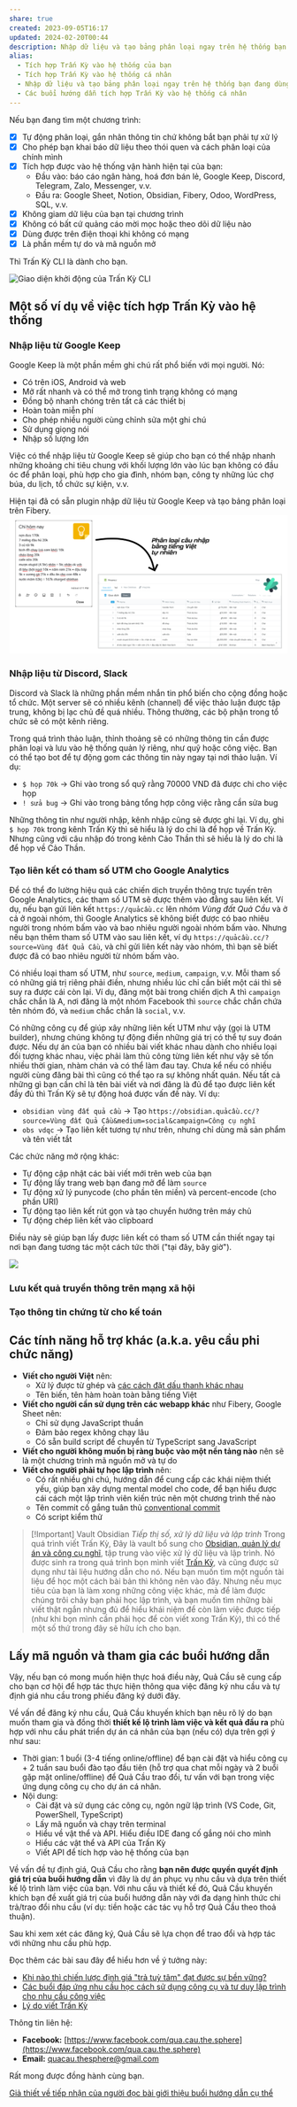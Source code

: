 ```yaml
---
share: true
created: 2023-09-05T16:17
updated: 2024-02-20T00:44
description: Nhập dữ liệu và tạo bảng phân loại ngay trên hệ thống bạn đang dùng
alias:
  - Tích hợp Trấn Kỳ vào hệ thống của bạn
  - Tích hợp Trấn Kỳ vào hệ thống cá nhân
  - Nhập dữ liệu và tạo bảng phân loại ngay trên hệ thống bạn đang dùng
  - Các buổi hướng dẫn tích hợp Trấn Kỳ vào hệ thống cá nhân
---
```


Nếu bạn đang tìm một chương trình:
- [x] Tự động phân loại, gắn nhãn thông tin chứ không bắt bạn phải tự xử lý
- [x] Cho phép bạn khai báo dữ liệu theo thói quen và cách phân loại của chính mình
- [x] Tích hợp được vào hệ thống vận hành hiện tại của bạn:
  - Đầu vào: báo cáo ngân hàng, hoá đơn bán lẻ, Google Keep, Discord, Telegram, Zalo, Messenger, v.v.
  - Đầu ra: Google Sheet, Notion, Obsidian, Fibery, Odoo, WordPress, SQL, v.v. 
- [x] Không giam dữ liệu của bạn tại chương trình 
- [x] Không có bất cứ quảng cáo mời mọc hoặc theo dõi dữ liệu nào
- [x] Dùng được trên điện thoại khi không có mạng
- [x] Là phần mềm tự do và mã nguồn mở

Thì Trấn Kỳ CLI là dành cho bạn.

![Giao diện khởi động của Trấn Kỳ CLI](https://i.imgur.com/rBe2iQ9.png)

## Một số ví dụ về việc tích hợp Trấn Kỳ vào hệ thống
### Nhập liệu từ Google Keep
Google Keep là một phần mềm ghi chú rất phổ biến với mọi người. Nó:
- Có trên iOS, Android và web
- Mở rất nhanh và có thể mở trong tình trạng không có mạng
- Đồng bộ nhanh chóng trên tất cả các thiết bị
- Hoàn toàn miễn phí
- Cho phép nhiều người cùng chỉnh sửa một ghi chú
- Sử dụng giọng nói
- Nhập số lượng lớn

Việc có thể nhập liệu từ Google Keep sẽ giúp cho bạn có thể nhập nhanh những khoảng chi tiêu chung với khối lượng lớn vào lúc bạn không có đầu óc để phân loại, phù hợp cho gia đình, nhóm bạn, công ty những lúc chợ búa, du lịch, tổ chức sự kiện, v.v.

Hiện tại đã có sẵn plugin nhập dữ liệu từ Google Keep và tạo bảng phân loại trên Fibery. 
![Keep to Fibery.png](../../../../assets/attachments/Keep%20to%20Fibery.png)

### Nhập liệu từ Discord, Slack
Discord và Slack là những phần mềm nhắn tin phổ biến cho cộng đồng hoặc tổ chức. Một server sẽ có nhiều kênh (channel) để việc thảo luận được tập trung, không bị lạc chủ đề quá nhiều. Thông thường, các bộ phận trong tổ chức sẽ có một kênh riêng.

Trong quá trình thảo luận, thỉnh thoảng sẽ có những thông tin cần được phân loại và lưu vào hệ thống quản lý riêng, như quỹ hoặc công việc. Bạn có thể tạo bot để tự động gom các thông tin này ngay tại nơi thảo luận. Ví dụ:
- `$ họp 70k` → Ghi vào trong sổ quỹ rằng 70000 VND đã được chi cho việc họp
- `! sửa bug` → Ghi vào trong bảng tổng hợp công việc rằng cần sửa bug

Những thông tin như người nhập, kênh nhập cũng sẽ được ghi lại. Ví dụ, ghi `$ họp 70k` trong kênh Trấn Kỳ thì sẽ hiểu là lý do chi là để họp về Trấn Kỳ. Nhưng cũng với câu nhập đó trong kênh Cảo Thần thì sẽ hiểu là lý do chi là để họp về Cảo Thần.

### Tạo liên kết có tham số UTM cho Google Analytics
Để có thể đo lường hiệu quả các chiến dịch truyền thông trực tuyến trên Google Analytics, các tham số UTM sẽ được thêm vào đằng sau liên kết. Ví dụ, nếu bạn gửi liên kết `https://quảcầu.cc`  lên nhóm *Vùng đất Quả Cầu* và ở cả ở ngoài nhóm, thì Google Analytics sẽ không biết được có bao nhiêu người trong nhóm bấm vào và bao nhiêu người ngoài nhóm bấm vào. Nhưng nếu bạn thêm tham số UTM vào sau liên kết, ví dụ `https://quảcầu.cc/?source=Vùng đất Quả Cầu`, và chỉ gửi liên kết này vào nhóm, thì bạn sẽ biết được đã có bao nhiêu người từ nhóm bấm vào.

Có nhiều loại tham số UTM, như `source`, `medium`, `campaign`, v.v. Mỗi tham số có những giá trị riêng phải điền, nhưng nhiều lúc chỉ cần biết một cái thì sẽ suy ra được cái còn lại. Ví dụ, đăng một bài trong chiến dịch A thì `campaign` chắc chắn là A, nơi đăng là một nhóm Facebook thì `source` chắc chắn chứa tên nhóm đó, và `medium` chắc chắn là `social`, v.v.

Có những công cụ để giúp xây những liên kết UTM như vậy (gọi là UTM builder), nhưng chúng không tự động điền những giá trị có thể tự suy đoán được. Nếu dự án của bạn có nhiều bài viết khác nhau dành cho nhiều loại đối tượng khác nhau, việc phải làm thủ công từng liên kết như vậy sẽ tốn nhiều thời gian, nhàm chán và có thể làm đau tay. Chưa kể nếu có nhiều người cùng đăng bài thì cũng có thể tạo ra sự không nhất quán. Nếu tất cả những gì bạn cần chỉ là tên bài viết và nơi đăng là đủ để tạo được liên kết đầy đủ thì Trấn Kỳ sẽ tự động hoá được vấn đề này. Ví dụ:
- `obsidian vùng đất quả cầu` → Tạo `https://obsidian.quảcầu.cc/?source=Vùng đất Quả Cầu&medium=social&campaign=Công cụ nghĩ`
- `obs vdqc` → Tạo liên kết tương tự như trên, nhưng chỉ dùng mã sản phẩm và tên viết tắt

Các chức năng mở rộng khác:
- Tự động cập nhật các bài viết mới trên web của bạn
- Tự động lấy trang web bạn đang mở để làm `source` 
- Tự động xử lý punycode (cho phần tên miền) và percent-encode (cho phần URI) 
- Tự động tạo liên kết rút gọn và tạo chuyển hướng trên máy chủ
- Tự động chép liên kết vào clipboard

Điều này sẽ giúp bạn lấy được liên kết có tham số UTM cần thiết ngay tại nơi bạn đang tương tác một cách tức thời ("tại đây, bây giờ").

![](https://i.imgur.com/SIG0zj7.png)

### Lưu kết quả truyền thông trên mạng xã hội
### Tạo thông tin chứng từ cho kế toán

## Các tính năng hỗ trợ khác (a.k.a. yêu cầu phi chức năng) 
- **Viết cho người Việt** nên:
	- Xử lý được từ ghép và [các cách đặt dấu thanh khác nhau](Ti%E1%BA%BFng%20Vi%E1%BB%87t%20c%C3%B3%202%20c%C3%A1ch%20%C4%91%E1%BA%B7t%20d%E1%BA%A5u%20thanh.md)
	- Tên biến, tên hàm hoàn toàn bằng tiếng Việt
- **Viết cho người cần sử dụng trên các webapp khác** như Fibery, Google Sheet nên:
	- Chỉ sử dụng JavaScript thuần 
	- Đảm bảo regex không chạy lâu
	- Có sẵn build script để chuyển từ TypeScript sang JavaScript
- **Viết cho người không muốn bị ràng buộc vào một nền tảng nào** nên sẽ là một chương trình mã nguồn mở và tự do
- **Viết cho người phải tự học lập trình** nên:
	- Có rất nhiều ghi chú, hướng dẫn để cung cấp các khái niệm thiết yếu, giúp bạn xây dựng mental model cho code, để bạn hiểu được cái cách một lập trình viên kiến trúc nên một chương trình thế nào
	- Tên commit cố gắng tuân thủ [conventional commit](https://www.conventionalcommits.org/en/v1.0.0/)
	- Có script kiểm thử

> [!Important] Vault Obsidian *Tiếp thị số, xử lý dữ liệu và lập trình*
> Trong quá trình viết Trấn Kỳ, Đây là vault bổ sung cho [Obsidian, quản lý dự án và công cụ nghĩ](https://obsidian.xn--qucu-hr5aza.cc/?utm_source=CW+%C2%BB+X%E1%BB%AD+l%C3%BD+d%E1%BB%AF+li%E1%BB%87u+v%C3%A0+l%E1%BA%ADp+tr%C3%ACnh&utm_campaign=C+H%E1%BB%97+tr%E1%BB%A3+ng%C6%B0%E1%BB%9Di+t%E1%BB%B1+h%E1%BB%8Dc+qu%E1%BA%A3n+l%C3%BD+d%E1%BB%B1+%C3%A1n+ho%E1%BA%B7c+ki%E1%BA%BFn+th%E1%BB%A9c&utm_term=%C4%90%E1%BB%8Dc+b%C3%A0i+vi%E1%BA%BFt+tr%C3%AAn+web "Obsidian, quản lý dự án và công cụ nghĩ"), tập trung vào việc xử lý dữ liệu và lập trình. Nó được sinh ra trong quá trình bọn mình viết [Trấn Kỳ]([https://xn--lptrnh-zva6402d.xn--qucu-hr5aza.cc/👏Trấn](https://xn--lptrnh-zva6402d.xn--qucu-hr5aza.cc/%F0%9F%91%8FTr%E1%BA%A5n) Kỳ/ "Trấn Kỳ"), và cũng được sử dụng như tài liệu hướng dẫn cho nó. Nếu bạn muốn tìm một nguồn tài liệu để học một cách bài bản thì không nên vào đây. Nhưng nếu mục tiêu của bạn là làm xong những công việc khác, mà để làm được chúng trôi chảy bạn phải học lập trình, và bạn muốn tìm những bài viết thật ngắn nhưng đủ để hiểu khái niệm để còn làm việc được tiếp (như khi bọn mình cần phải học để còn viết xong Trấn Kỳ), thì có thể một số thứ trong đây sẽ hữu ích cho bạn.

## Lấy mã nguồn và tham gia các buổi hướng dẫn
Vậy, nếu bạn có mong muốn hiện thực hoá điều này, Quả Cầu sẽ cung cấp cho bạn cơ hội để hợp tác thực hiện thông qua việc đăng ký nhu cầu và tự định giá nhu cầu trong phiếu đăng ký dưới đây. 

Về vấn đề đăng ký nhu cầu, Quả Cầu khuyến khích bạn nêu rõ lý do bạn muốn tham gia và đồng thời **thiết kế lộ trình làm việc và kết quả đầu ra** phù hợp với nhu cầu phát triển dự án cá nhân của bạn (nếu có) dựa trên gợi ý như sau:
- Thời gian: 1 buổi (3-4 tiếng online/offline) để bạn cài đặt và hiểu công cụ + 2 tuần sau buổi đào tạo đầu tiên (hỗ trợ qua chat mỗi ngày và 2 buổi gặp mặt online/offline) để Quả Cầu trao đổi, tư vấn với bạn trong việc ứng dụng công cụ cho dự án cá nhân. 
- Nội dung:
    - Cài đặt và sử dụng các công cụ, ngôn ngữ lập trình (VS Code, Git, PowerShell, TypeScript) 
    - Lấy mã nguồn và chạy trên terminal
    - Hiểu về vật thể và API. Hiểu điều IDE đang cố gắng nói cho mình
    - Hiểu các vật thể và API của Trấn Kỳ
    - Viết API để tích hợp vào hệ thống của bạn

Về vấn đề tự định giá, Quả Cầu cho rằng **bạn nên được quyền quyết định giá trị của buổi hướng dẫn** vì đây là dự án phục vụ nhu cầu và dựa trên thiết kế lộ trình làm việc của bạn. Với nhu cầu và thiết kế đó, Quả Cầu khuyến khích bạn đề xuất giá trị của buổi hướng dẫn này với đa dạng hình thức chi trả/trao đổi nhu cầu (ví dụ: tiền hoặc các tác vụ hỗ trợ Quả Cầu theo thoả thuận).

Sau khi xem xét các đăng ký, Quả Cầu sẽ lựa chọn để trao đổi và hợp tác với những nhu cầu phù hợp.

Đọc thêm các bài sau đây để hiểu hơn về ý tưởng này:
- [Khi nào thì chiến lược định giá "trả tuỳ tâm" đạt được sự bền vững?](../M%C3%B4%20h%C3%ACnh%20kinh%20doanh%20c%E1%BB%A7a%20c%C3%A1c%20bu%E1%BB%95i%20%C4%91%C3%A1p%20%E1%BB%A9ng%20nhu%20c%E1%BA%A7u%20h%E1%BB%8Dc%20c%C3%A1ch%20s%E1%BB%AD%20d%E1%BB%A5ng%20c%C3%B4ng%20c%E1%BB%A5%20v%C3%A0%20t%C6%B0%20duy%20l%E1%BA%ADp%20tr%C3%ACnh.md)
- [Các buổi đáp ứng nhu cầu học cách sử dụng công cụ và tư duy lập trình cho nhu cầu công việc](../C%C3%A1c%20bu%E1%BB%95i%20%C4%91%C3%A1p%20%E1%BB%A9ng%20nhu%20c%E1%BA%A7u%20h%E1%BB%8Dc%20c%C3%A1ch%20s%E1%BB%AD%20d%E1%BB%A5ng%20c%C3%B4ng%20c%E1%BB%A5%20v%C3%A0%20t%C6%B0%20duy%20l%E1%BA%ADp%20tr%C3%ACnh%20cho%20nhu%20c%E1%BA%A7u%20c%C3%B4ng%20vi%E1%BB%87c.md)
- [Lý do viết Trấn Kỳ](../../../Tr%E1%BA%A5n%20K%E1%BB%B3/9%20Blog/L%C3%BD%20do%20vi%E1%BA%BFt%20Tr%E1%BA%A5n%20K%E1%BB%B3.md)

Thông tin liên hệ:

- **Facebook:** [https://www.facebook.com/qua.cau.the.sphere](https://www.facebook.com/qua.cau.the.sphere)
- **Email:** quacau.thesphere@gmail.com

Rất mong được đồng hành cùng bạn.

[Giả thiết về tiếp nhận của người đọc bài giới thiệu buổi hướng dẫn cụ thể](../../2%20Gi%E1%BA%A3%20thuy%E1%BA%BFt/Gi%E1%BA%A3%20thi%E1%BA%BFt%20v%E1%BB%81%20ti%E1%BA%BFp%20nh%E1%BA%ADn%20c%E1%BB%A7a%20ng%C6%B0%E1%BB%9Di%20%C4%91%E1%BB%8Dc%20b%C3%A0i%20gi%E1%BB%9Bi%20thi%E1%BB%87u%20bu%E1%BB%95i%20h%C6%B0%E1%BB%9Bng%20d%E1%BA%ABn%20c%E1%BB%A5%20th%E1%BB%83.md)